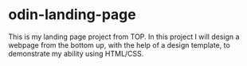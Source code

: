 # odin-landing-page
This is my landing page project from TOP. In this project I will design a webpage from the bottom up, with the help of a design template, to demonstrate my ability using HTML/CSS.
